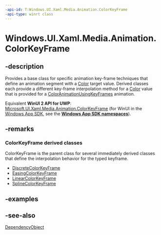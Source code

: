 ```yaml
---
-api-id: T:Windows.UI.Xaml.Media.Animation.ColorKeyFrame
-api-type: winrt class
---
```


<!-- Class syntax.
public class ColorKeyFrame : Windows.UI.Xaml.DependencyObject, Windows.UI.Xaml.Media.Animation.IColorKeyFrame
-->

# Windows.UI.Xaml.Media.Animation.ColorKeyFrame

## -description
Provides a base class for specific animation key-frame techniques that define an animation segment with a [Color](../windows.ui/color.md) target value. Derived classes each provide a different key-frame interpolation method for a [Color](../windows.ui/color.md) value that is provided for a [ColorAnimationUsingKeyFrames](coloranimationusingkeyframes.md) animation.

Equivalent **WinUI 2 API for UWP**: [Microsoft.UI.Xaml.Media.Animation.ColorKeyFrame](/windows/winui/api/microsoft.ui.xaml.media.animation.colorkeyframe) (for WinUI in the [Windows App SDK](/windows/apps/windows-app-sdk/), see the **[Windows App SDK namespaces](/windows/windows-app-sdk/api/winrt/)**).

## -remarks
### **ColorKeyFrame** derived classes

ColorKeyFrame is the parent class for several immediately derived classes that define the interpolation behavior for the typed keyframe.

+ [DiscreteColorKeyFrame](discretecolorkeyframe.md)
+ [EasingColorKeyFrame](easingcolorkeyframe.md)
+ [LinearColorKeyFrame](linearcolorkeyframe.md)
+ [SplineColorKeyFrame](splinecolorkeyframe.md)


## -examples

## -see-also
[DependencyObject](../windows.ui.xaml/dependencyobject.md)
